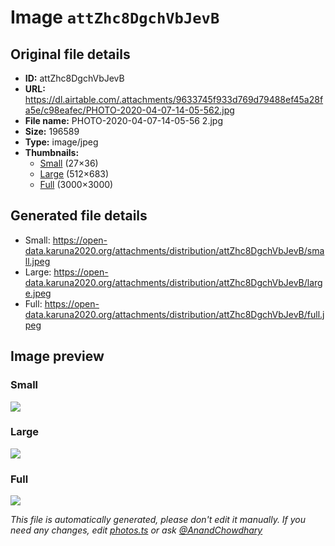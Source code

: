 # Image `attZhc8DgchVbJevB`

## Original file details

- **ID:** attZhc8DgchVbJevB
- **URL:** https://dl.airtable.com/.attachments/9633745f933d769d79488ef45a28fa5e/c98eafec/PHOTO-2020-04-07-14-05-562.jpg
- **File name:** PHOTO-2020-04-07-14-05-56 2.jpg
- **Size:** 196589
- **Type:** image/jpeg
- **Thumbnails:**
  - [Small](https://dl.airtable.com/.attachmentThumbnails/7d95a1fc8047a507b877b839ad454749/95213995) (27×36)
  - [Large](https://dl.airtable.com/.attachmentThumbnails/63867e17322faeebc7c398546dd6b2f8/4a4bcc09) (512×683)
  - [Full](https://dl.airtable.com/.attachmentThumbnails/4eafa6454ee1318d20e05a78efd80f82/cb25be13) (3000×3000)

## Generated file details

- Small: https://open-data.karuna2020.org/attachments/distribution/attZhc8DgchVbJevB/small.jpeg
- Large: https://open-data.karuna2020.org/attachments/distribution/attZhc8DgchVbJevB/large.jpeg
- Full: https://open-data.karuna2020.org/attachments/distribution/attZhc8DgchVbJevB/full.jpeg

## Image preview

### Small

![](https://open-data.karuna2020.org/attachments/distribution/attZhc8DgchVbJevB/small.jpeg)

### Large

![](https://open-data.karuna2020.org/attachments/distribution/attZhc8DgchVbJevB/large.jpeg)

### Full

![](https://open-data.karuna2020.org/attachments/distribution/attZhc8DgchVbJevB/full.jpeg)

_This file is automatically generated, please don't edit it manually. If you need any changes, edit [photos.ts](/photos.ts) or ask [@AnandChowdhary](https://github.com/AnandChowdhary)_

